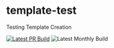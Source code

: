 # template-test
Testing Template Creation

[![Latest PR Build](https://github.com/dmiller15/sync-test/actions/workflows/pr_build_diff_dockers.yml/badge.svg)](https://github.com/dmiller15/sync-test/actions/workflows/pr_build_diff_dockers.yml)
![Latest Monthly Build](https://github.com/dmiller15/sync-test/actions/workflows/monthly_build_check_dockers.yml/badge.svg)
